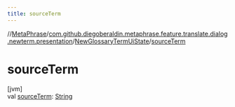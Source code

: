 ```yaml
---
title: sourceTerm
---
```

//[MetaPhrase](../../../index.html)/[com.github.diegoberaldin.metaphrase.feature.translate.dialog.newterm.presentation](../index.html)/[NewGlossaryTermUiState](index.html)/[sourceTerm](source-term.html)



# sourceTerm



[jvm]\
val [sourceTerm](source-term.html): [String](https://kotlinlang.org/api/latest/jvm/stdlib/kotlin/-string/index.html)





